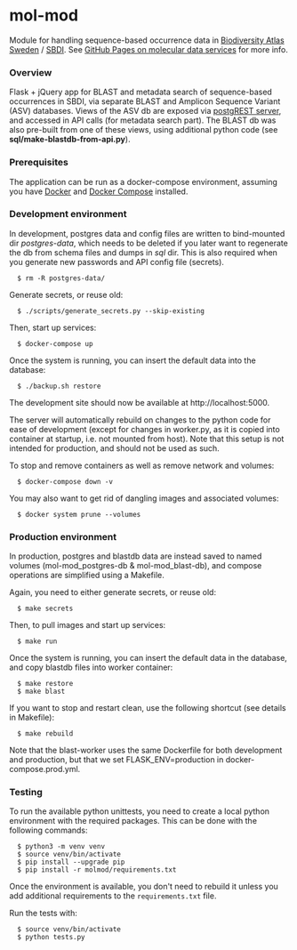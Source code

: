 # mol-mod
Module for handling sequence-based occurrence data in [Biodiversity Atlas Sweden](https://bioatlas.se/) / [SBDI](https://biodiversitydata.se/). See [GitHub Pages on molecular data services](https://biodiversitydata-se.github.io/mol-data/) for more info.

### Overview
Flask + jQuery app for BLAST and metadata search of sequence-based occurrences in SBDI, via separate BLAST and Amplicon Sequence Variant (ASV) databases. Views of the ASV db are exposed via [postgREST server](https://postgrest.org/en/v7.0.0/index.html), and accessed in API calls (for metadata search part). The BLAST db was also pre-built from one of these views, using additional python code (see **sql/make-blastdb-from-api.py**).

### Prerequisites
The application can be run as a docker-compose environment, assuming you have [Docker](https://docs.docker.com/get-docker/) and [Docker Compose](https://docs.docker.com/compose/install/) installed.

### Development environment
In development, postgres data and config files are written to bind-mounted dir *postgres-data*, which needs to be deleted if you later want to regenerate the db from schema files and dumps in *sql* dir. This is also required when you generate new passwords and API config file (secrets).
```
  $ rm -R postgres-data/
```
Generate secrets, or reuse old:
```
  $ ./scripts/generate_secrets.py --skip-existing
```
Then, start up services:
```
  $ docker-compose up
```
Once the system is running, you can insert the default data into the database:
```
  $ ./backup.sh restore
```

The development site should now be available at http://localhost:5000.

The server will automatically rebuild on changes to the python code for ease of
development (except for changes in worker.py, as it is copied into container at startup, i.e. not mounted from host). Note that this setup is not intended for production, and should not
be used as such.

To stop and remove containers as well as remove network and volumes:
```
  $ docker-compose down -v
```
You may also want to get rid of dangling images and associated volumes:
```
  $ docker system prune --volumes
```

### Production environment
In production, postgres and blastdb data are instead saved to named volumes (mol-mod_postgres-db & mol-mod_blast-db), and compose operations are simplified using a Makefile.

Again, you need to either generate secrets, or reuse old:
```
  $ make secrets
```
Then, to pull images and start up services:
```
  $ make run
```
Once the system is running, you can insert the default data in the database, and copy blastdb files into worker container:
```
  $ make restore
  $ make blast
```
If you want to stop and restart clean, use the following shortcut (see details in Makefile):
```
  $ make rebuild
```

Note that the blast-worker uses the same Dockerfile for both development and production, but that we set FLASK_ENV=production in docker-compose.prod.yml.

### Testing
To run the available python unittests, you need to create a local python
environment with the required packages. This can be done with the following
commands:
```
  $ python3 -m venv venv
  $ source venv/bin/activate
  $ pip install --upgrade pip
  $ pip install -r molmod/requirements.txt
```

Once the environment is available, you don't need to rebuild it unless you add
additional requirements to the `requirements.txt` file.

Run the tests with:
```
  $ source venv/bin/activate
  $ python tests.py
```
